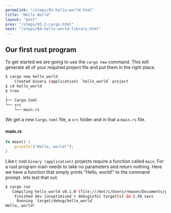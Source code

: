```yaml
---
permalink: "/steps/03-hello-world.html"
title: "Hello World"
layout: "post"
prev: "/steps/02.2-cargo.html"
next: "/steps/04-hello-world-library.html"
---
```

## Our first rust program
To get started we are going to use the `cargo new` command. This will generate all of your required project file and put them in the right place.
```bash
$ cargo new hello_world
    Created binary (application) `hello_world` project
$ cd hello_world
$ tree
.
├── Cargo.toml
└── src
    └── main.rs
```
<div class="explain">

We get a new `Cargo.toml` file, a `src` folder and in that a `main.rs` file.
</div>

#### main.rs
```rust
fn main() {
    println!("Hello, world!");
}
```
<div class="explain">


Like `C` rust `binary (application)` projects require a function called `main`. For a rust program main needs to take no parameters and return nothing. Here we have a function that simply prints "Hello, world!" to the command prompt. lets test that out.
</div>

```bash
$ cargo run
   Compiling hello_world v0.1.0 (file:///mnt/c/Users/rmasen/Documents/projects/hello_world)
    Finished dev [unoptimized + debuginfo] target(s) in 2.56 secs
     Running `target/debug/hello_world`
Hello, world!
```

